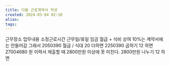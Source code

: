 ```yaml
---
title: 다울 근로계약서 작성
created: 2024-03-04 02:10
alias:
tags:
---
```

근무장소
업무내용
소정근로시간
근무일/휴일
임금
월급 + 식비 
상여 10%는 계약서에는 안들어감
그래서 2050390 월급 / 식대 20
더하면 2250390
곱하기 12 하면
27004680 원
이력서 제출할 때 2800만원 이상에 못 미친다.
2800만원 나누기 12 하면


